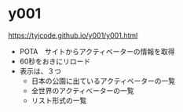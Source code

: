# y001
https://tyjcode.github.io/y001/y001.html


- POTA　サイトからアクティベーターの情報を取得
- 60秒をおきにリロード
- 表示は、３つ
  - 日本の公園に出ているアクティベーターの一覧
  - 全世界のアクティベーターの一覧
  - リスト形式の一覧

